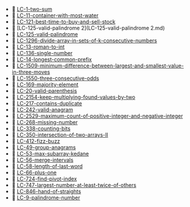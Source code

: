 * 📄 [LC-1-two-sum](LC-1-two-sum.md)
* 📄 [LC-11-container-with-most-water](LC-11-container-with-most-water.md)
* 📄 [LC-121-best-time-to-buy-and-sell-stock](LC-121-best-time-to-buy-and-sell-stock.md)
* 📄 [LC-125-valid-palindrome 2](LC-125-valid-palindrome 2.md)
* 📄 [LC-125-valid-palindrome](LC-125-valid-palindrome.md)
* 📄 [LC-1296-divide-array-in-sets-of-k-consecutive-numbers](LC-1296-divide-array-in-sets-of-k-consecutive-numbers.md)
* 📄 [LC-13-roman-to-int](LC-13-roman-to-int.md)
* 📄 [LC-136-single-number](LC-136-single-number.md)
* 📄 [LC-14-longest-common-prefix](LC-14-longest-common-prefix.md)
* 📄 [LC-1509-minimum-difference-between-largest-and-smallest-value-in-three-moves](LC-1509-minimum-difference-between-largest-and-smallest-value-in-three-moves.md)
* 📄 [LC-1550-three-consecutive-odds](LC-1550-three-consecutive-odds.md)
* 📄 [LC-169-majority-element](LC-169-majority-element.md)
* 📄 [LC-20-valid-parenthesis](LC-20-valid-parenthesis.md)
* 📄 [LC-2154-keep-multiplying-found-values-by-two](LC-2154-keep-multiplying-found-values-by-two.md)
* 📄 [LC-217-contains-duplicate](LC-217-contains-duplicate.md)
* 📄 [LC-242-valid-anagram](LC-242-valid-anagram.md)
* 📄 [LC-2529-maximum-count-of-positive-integer-and-negative-integer](LC-2529-maximum-count-of-positive-integer-and-negative-integer.md)
* 📄 [LC-268-missing-number](LC-268-missing-number.md)
* 📄 [LC-338-counting-bits](LC-338-counting-bits.md)
* 📄 [LC-350-intersection-of-two-arrays-II](LC-350-intersection-of-two-arrays-II.md)
* 📄 [LC-412-fizz-buzz](LC-412-fizz-buzz.md)
* 📄 [LC-49-group-anagrams](LC-49-group-anagrams.md)
* 📄 [LC-53-max-subarray-kedane](LC-53-max-subarray-kedane.md)
* 📄 [LC-56-merge-intervals](LC-56-merge-intervals.md)
* 📄 [LC-58-length-of-last-word](LC-58-length-of-last-word.md)
* 📄 [LC-66-plus-one](LC-66-plus-one.md)
* 📄 [LC-724-find-pivot-index](LC-724-find-pivot-index.md)
* 📄 [LC-747-largest-number-at-least-twice-of-others](LC-747-largest-number-at-least-twice-of-others.md)
* 📄 [LC-846-hand-of-straights](LC-846-hand-of-straights.md)
* 📄 [LC-9-palindrome-number](LC-9-palindrome-number.md)
